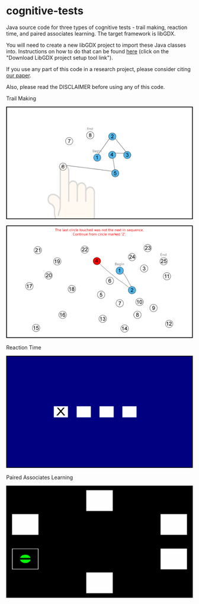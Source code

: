 # cognitive-tests
Java source code for three types of cognitive tests - trail making,
reaction time, and paired associates learning. The target framework is libGDX.

You will need to create a new libGDX project to import these Java
classes into. Instructions on how to do that can be found [here](https://libgdx.badlogicgames.com/documentation/gettingstarted/Creating%20Projects.html) (click on
the "Download LibGDX project setup tool link").

If you use any part of this code in a research project, please consider citing [our paper](https://www.researchgate.net/publication/295106328_Mobile_Framework_for_Cognitive_Assessment_Trail_Making_Test_and_Reaction_Time_Test).

Also, please read the DISCLAIMER before using any of this code.

Trail Making

![trail making picture 1](https://github.com/bc-bytes/cognitive-tests/blob/master/images/tm1.png "trail making picture 1")

![trail making picture 2](https://github.com/bc-bytes/cognitive-tests/blob/master/images/tm2.png "trail making picture 2")

Reaction Time

![reaction time picture](https://github.com/bc-bytes/cognitive-tests/blob/master/images/rtt.png "reaction time picture")

Paired Associates Learning

![paired associates learning](https://github.com/bc-bytes/cognitive-tests/blob/master/images/pal.png "paired associates learning")